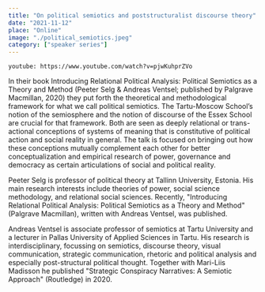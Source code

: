 ```yaml
---
title: "On political semiotics and poststructuralist discourse theory"
date: "2021-11-12"
place: "Online"
image: "./political_semiotics.jpeg" 
category: ["speaker series"]
---
```


`youtube: https://www.youtube.com/watch?v=pjwKuhprZVo`

In their book Introducing Relational Political Analysis: Political Semiotics as a Theory and Method (Peeter Selg & Andreas Ventsel; published by Palgrave Macmillan, 2020) they put forth the theoretical and methodological framework for what we call political semiotics. The Tartu-Moscow School’s notion of the semiosphere and the notion of discourse of the Essex School are crucial for that framework. Both are seen as deeply relational or trans-actional conceptions of systems of meaning that is constitutive of political action and social reality in general. The talk is focused on bringing out how these conceptions mutually complement each other for better conceptualization and empirical research of power, governance and democracy as certain articulations of social and political reality.

Peeter Selg is professor of political theory at Tallinn University, Estonia. His main research interests include theories of power, social science methodology, and relational social sciences. Recently, "Introducing Relational Political Analysis: Political Semiotics as a Theory and Method" (Palgrave Macmillan), written with Andreas Ventsel, was published.

Andreas Ventsel is associate professor of semiotics at Tartu University and a lecturer in Pallas University of Applied Sciences in Tartu. His research is interdisciplinary, focussing on semiotics, discourse theory, visual communication, strategic communication, rhetoric and political analysis and especially post-structural political thought. Together with Mari-Liis Madisson he published "Strategic Conspiracy Narratives: A Semiotic Approach" (Routledge) in 2020.